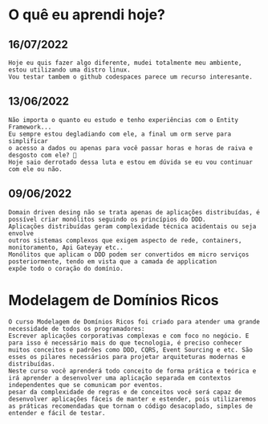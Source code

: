 ﻿# O quê eu aprendi hoje?

## 16/07/2022
	Hoje eu quis fazer algo diferente, mudei totalmente meu ambiente, estou utilizando uma distro linux.
	Vou testar tambem o github codespaces parece um recurso interesante.

## 13/06/2022

	Não importa o quanto eu estudo e tenho experiências com o Entity Framework... 
	Eu sempre estou degladiando com ele, a final um orm serve para simplificar
	o acesso a dados ou apenas para você passar horas e horas de raiva e desgosto com ele? 🤔
	Hoje saio derrotado dessa luta e estou em dúvida se eu vou continuar com ele ou não.

## 09/06/2022

	Domain driven desing não se trata apenas de aplicações distribuídas, é possível criar monólitos seguindo os princípios do DDD.
	Aplicações distribuídas geram complexidade técnica acidentais ou seja envolve 
	outros sistemas complexos que exigem aspecto de rede, containers, monitoramento, Api Gateyay etc..
	Monólitos que aplicam o DDD podem ser convertidos em micro serviços posteriormente, tendo em vista que a camada de application 
	expõe todo o coração do domínio.

# Modelagem de Domínios Ricos

	O curso Modelagem de Domínios Ricos foi criado para atender uma grande necessidade de todos os programadores:
	Escrever aplicações corporativas complexas e com foco no negócio. E para isso é necessário mais do que tecnologia, é preciso conhecer muitos conceitos e padrões como DDD, CQRS, Event Sourcing e etc. São esses os pilares necessários para projetar arquiteturas modernas e distribuídas.
	Neste curso você aprenderá todo conceito de forma prática e teórica e irá aprender a desenvolver uma aplicação separada em contextos independentes que se comunicam por eventos.
	pesar da complexidade de regras e de conceitos você será capaz de desenvolver aplicações fáceis de manter e estender, pois utilizaremos as práticas recomendadas que tornam o código desacoplado, simples de entender e fácil de testar.
